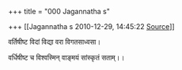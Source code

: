 +++
title = "000 Jagannatha s"

+++
[[Jagannatha s	2010-12-29, 14:45:22 [Source](https://groups.google.com/g/bvparishat/c/zYxRSSyzbfI)]]



वर्तिषीष्ट विदां विद्या वरा विगतसाध्वसा।

वर्धिषीष्ट च विश्वस्मिन् वाङ्मयं सांस्कृतं सताम्।।

